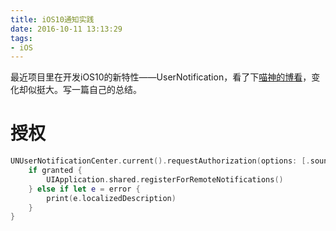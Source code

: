 ```yaml
---
title: iOS10通知实践
date: 2016-10-11 13:13:29
tags:
- iOS
---
```


最近项目里在开发iOS10的新特性——UserNotification，看了下[喵神的博看](https://onevcat.com/2016/08/notification/)，变化却似挺大。写一篇自己的总结。

# 授权

``` swift
UNUserNotificationCenter.current().requestAuthorization(options: [.sound, .badge, .alert]) { (granted, error) in
    if granted {
        UIApplication.shared.registerForRemoteNotifications()
    } else if let e = error {
        print(e.localizedDescription)
    }
}
```

